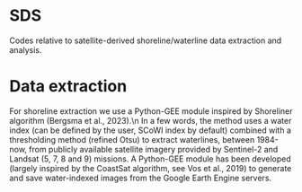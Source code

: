 # SDS
Codes relative to satellite-derived shoreline/waterline data extraction and analysis.

# Data extraction

For shoreline extraction we use a Python-GEE module inspired by Shoreliner algorithm (Bergsma et al., 2023).\n
In a few words, the method uses a water index (can be defined by the user, SCoWI index by default) combined with a thresholding method (refined Otsu) to extract waterlines, between 1984-now, from publicly available satellite imagery provided by Sentinel-2 and Landsat (5, 7, 8 and 9) missions. A Python-GEE module has been developed (largely inspired by the CoastSat algorithm, see Vos et al., 2019) to generate and save water-indexed images from the Google Earth Engine servers.
